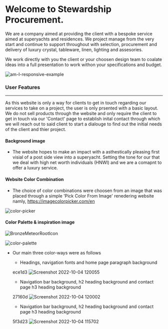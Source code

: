 
# Welcome to Stewardship Procurement.

We are a company aimed at providing the client with a bespoke service aimed at superyachts and residences.   We project manage from the very start and continue to support throughout with selection, procurement and delivery of luxury crystal, tableware, linen, lighting and assesories. 

We work directly with you the client or your choosen design team to coalate ideas into a full presentation to work withon your specifications and budget.




![am-I-responsive-example](https://user-images.githubusercontent.com/108287233/193788646-18c296fe-f1d2-46ee-b7f3-be4b445a6bce.png)


### User Features
________________________________________

As this website is only a way for clients to get in touch regarding our services to take on a project, the user is only prsented with a basic layout. We do not sell products through the website and only require the client to get in touch via our 'Contact' page to establish inital contact through which we will reach out to said client to start a dialouge to find out the initial needs of the client and thier project. 

#### Background image

 - The website hopes to make an impact with a asthestically pleasing first visial of a post side view into a superyacht. Setting the tone for our that we deal with high net worth individuals (HNWI) and we are a comapnt to offer a luxury service.
 
#### Website Color Combination

- The choice of color combinations were choosen from an image that was placed through a simple 'Pick Color From Image' renedering website namly, https://imagecolorpicker.com/en

![color-picker](https://user-images.githubusercontent.com/108287233/193792232-debbe407-91bc-4aca-8a72-bb58e28eb567.png)


#### Color Palette & inspiration image
![BronzeMeteorRootIcon](https://user-images.githubusercontent.com/108287233/193802872-2199bfa4-c5eb-49f0-bc47-1cd243ca5169.jpg)

![color-palette](https://user-images.githubusercontent.com/108287233/193802959-13e68bd3-2d72-4ebf-8c20-e528fa0f69ce.png)

- Our main three color-ways were as follows
   - Headings, navigation fonts and home page paragraph background 
  
  ece1d3
 ![Screenshot 2022-10-04 120055](https://user-images.githubusercontent.com/108287233/193802777-a4e51017-6e24-4f5b-a5ea-42fca521b3dd.png)

   - Navigation bar background, h2 heading background and contact page h3 heading background 
  
  27160d
![Screenshot 2022-10-04 120002](https://user-images.githubusercontent.com/108287233/193802630-6338633d-ede0-4ccb-81c8-5807745a9b34.png)

  - Navigation bar background, h2 heading background and contact page h3 heading background 
  
  5f3d23
![Screenshot 2022-10-04 115702](https://user-images.githubusercontent.com/108287233/193802491-0b7b0253-f9f9-4abb-8f3b-1a8ce82a6149.png)



 
